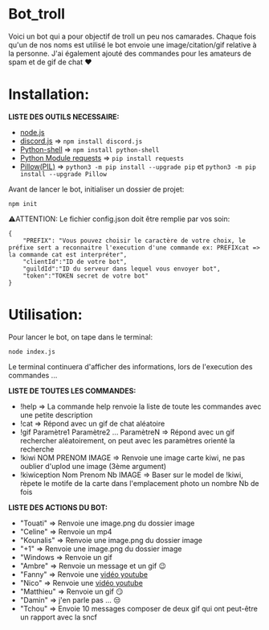 # Bot_troll
Voici un bot qui a pour objectif de troll un peu nos camarades. Chaque fois qu'un de nos noms est utilisé le bot envoie une image/citation/gif relative à la personne.
J'ai également ajouté des commandes pour les amateurs de spam et de gif de chat ❤️

# Installation:

**LISTE DES OUTILS NECESSAIRE:**

- [node.js](https://nodejs.org/en/)
- [discord.js](https://discord.js.org/) => ``` npm install discord.js ```
- [Python-shell](https://www.npmjs.com/package/python-shell) => ``` npm install python-shell ```
- [Python Module requests](https://fr.python-requests.org/en/latest/user/install.html) => ``` pip install requests ```
- [Pillow(PIL)](https://pillow.readthedocs.io/en/stable/installation.html) => ``` python3 -m pip install --upgrade pip ``` et ``` python3 -m pip install --upgrade Pillow ```

Avant de lancer le bot, initialiser un dossier de projet:
```
npm init
```

⚠️ATTENTION: Le fichier config.json doit être remplie par vos soin:

```
{
    "PREFIX": "Vous pouvez choisir le caractère de votre choix, le préfixe sert a reconnaitre l'execution d'une commande ex: PREFIXcat => la commande cat est interpréter",
    "clientId":"ID de votre bot",
    "guildId":"ID du serveur dans lequel vous envoyer bot",
    "token":"TOKEN secret de votre bot"
}
```

# Utilisation:

Pour lancer le bot, on tape dans le terminal:
```
node index.js
```
Le terminal continuera d'afficher des informations, lors de l'execution des commandes ...


**LISTE DE TOUTES LES COMMANDES:**

- !help => La commande help renvoie la liste de toute les commandes avec une petite description
- !cat => Répond avec un gif de chat aléatoire
- !gif Paramètre1 Paramètre2 ... ParamètreN => Répond avec un gif rechercher aléatoirement, on peut avec les paramètres orienté la recherche
- !kiwi NOM PRENOM IMAGE => Renvoie une image carte kiwi, ne pas oublier d'uplod une image (3ème argument)
- !kiwiception Nom Prenom Nb IMAGE => Baser sur le model de !kiwi, rèpete le motife de la carte dans l'emplacement photo un nombre Nb de fois


**LISTE DES ACTIONS DU BOT:**

- "Touati" => Renvoie une image.png du dossier image
- "Celine" => Renvoie un mp4
- "Kounalis" => Renvoie une image.png du dossier image
- "+1" => Renvoie une image.png du dossier image
- "Windows => Renvoie un gif
- "Ambre" => Renvoie un message et un gif 😉
- "Fanny" => Renvoie une [vidéo youtube](https://www.youtube.com/watch?v=wyU4Oa7t6SE)
- "Nico" =>  Renvoie une [vidéo youtube](https://www.youtube.com/watch?v=OtF9c4dZyR0)
- "Matthieu" => Renvoie un gif 😏
- "Damin" => j'en parle pas ... 😒
- "Tchou" => Envoie 10 messages composer de deux gif qui ont peut-être un rapport avec la sncf
